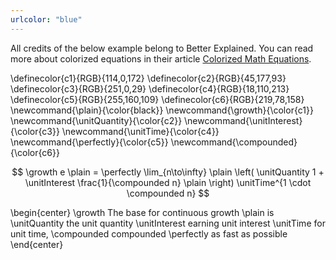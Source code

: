 ```yaml
---
urlcolor: "blue"
---
```


All credits of the below example belong to Better Explained. You can read more about colorized equations in their article [Colorized Math Equations](https://betterexplained.com/articles/colorized-math-equations/).

\definecolor{c1}{RGB}{114,0,172}
\definecolor{c2}{RGB}{45,177,93}
\definecolor{c3}{RGB}{251,0,29}
\definecolor{c4}{RGB}{18,110,213}
\definecolor{c5}{RGB}{255,160,109}
\definecolor{c6}{RGB}{219,78,158}
\newcommand{\plain}{\color{black}}
\newcommand{\growth}{\color{c1}}
\newcommand{\unitQuantity}{\color{c2}}
\newcommand{\unitInterest}{\color{c3}}
\newcommand{\unitTime}{\color{c4}}
\newcommand{\perfectly}{\color{c5}}
\newcommand{\compounded}{\color{c6}}

$$
\growth e
\plain =
\perfectly \lim_{n\to\infty}
\plain \left(
\unitQuantity 1 + \unitInterest \frac{1}{\compounded n}
\plain \right)
\unitTime^{1 \cdot \compounded n}
$$

\begin{center}
\growth       The base for continuous growth
\plain        is
\unitQuantity the unit quantity
\unitInterest earning unit interest
\unitTime     for unit time,
\compounded   compounded
\perfectly    as fast as possible
\end{center}
